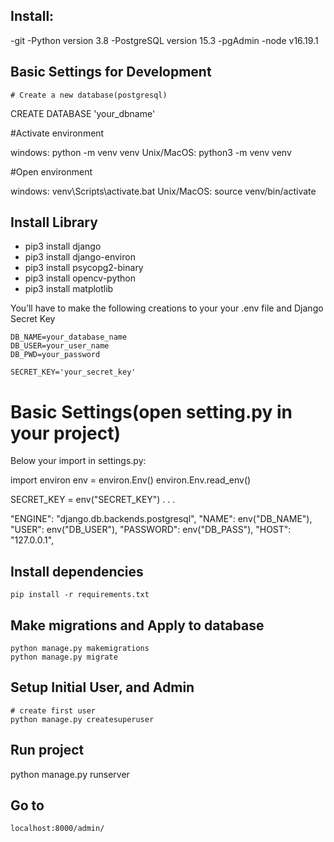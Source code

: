 ## Install:
-git
-Python version 3.8 
-PostgreSQL version 15.3
-pgAdmin
-node v16.19.1

## Basic Settings for Development

    # Create a new database(postgresql)

CREATE DATABASE 'your_dbname'

   #Activate environment

windows:    python -m venv venv
Unix/MacOS: python3 -m venv venv

   #Open environment

windows:    venv\Scripts\activate.bat
Unix/MacOS: source venv/bin/activate

## Install Library

- pip3 install django
- pip3 install django-environ
- pip3 install psycopg2-binary
- pip3 install opencv-python
- pip3 install matplotlib


You’ll have to make the following creations to your your .env file
and Django Secret Key

    DB_NAME=your_database_name
    DB_USER=your_user_name
    DB_PWD=your_password

    SECRET_KEY='your_secret_key'
# Basic Settings(open setting.py in your project)

Below your import in settings.py:

import environ
env = environ.Env()
environ.Env.read_env()

SECRET_KEY = env("SECRET_KEY")
.
.
.

"ENGINE": "django.db.backends.postgresql",
        "NAME": env("DB_NAME"),
        "USER": env("DB_USER"),
        "PASSWORD": env("DB_PASS"),
        "HOST": "127.0.0.1",

## Install dependencies
    pip install -r requirements.txt

## Make migrations and Apply to database
    python manage.py makemigrations 
    python manage.py migrate
## Setup Initial User, and Admin

    # create first user
    python manage.py createsuperuser

## Run project

python manage.py runserver 

## Go to
    localhost:8000/admin/